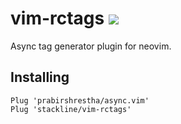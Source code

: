 # vim-rctags ![](https://github.com/stackline/vim-rctags/workflows/Test/badge.svg)

Async tag generator plugin for neovim.

## Installing

```
Plug 'prabirshrestha/async.vim'
Plug 'stackline/vim-rctags'
```
